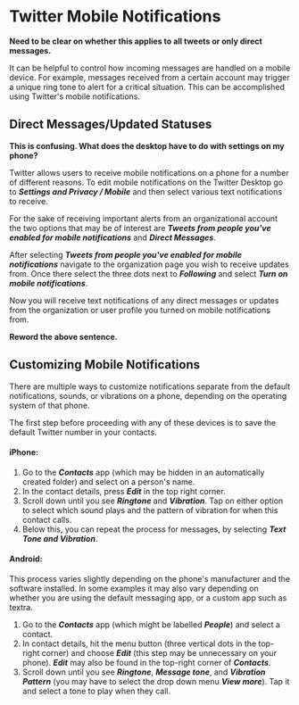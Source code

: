 # Twitter Mobile Notifications

**Need to be clear on whether this applies to all tweets or only direct messages.**

It can be helpful to control how incoming messages are handled on a mobile device.
For example, messages received from a certain account may trigger a unique ring tone to alert for a critical situation.
This can be accomplished using Twitter's mobile notifications.

## Direct Messages/Updated Statuses

**This is confusing. What does the desktop have to do with settings on my phone?**

Twitter allows users to receive mobile notifications on a phone for a number of different reasons.
To edit mobile notifications on the Twitter Desktop go to ***Settings and Privacy / Mobile*** and then select various text notifications to receive.

For the sake of receiving important alerts from an organizational account the two options that may be of interest are
***Tweets from people you've enabled for mobile notifications*** and ***Direct Messages***.

After selecting ***Tweets from people you've enabled for mobile notifications*** navigate
to the organization page you wish to receive updates from.
Once there select the three dots next to ***Following*** and select ***Turn on mobile notifications***.

Now you will receive text notifications of any direct messages or updates from the organization or user profile you turned on mobile notifications from.

**Reword the above sentence.**

## Customizing Mobile Notifications

There are multiple ways to customize notifications separate from the default notifications,
sounds, or vibrations on a phone, depending on the operating system of that phone.

The first step before proceeding with any of these devices is to save the default Twitter number in your contacts.

#### iPhone:

1. Go to the ***Contacts*** app (which may be hidden in an automatically created folder) and select on a person's name.
2. In the contact details, press ***Edit*** in the top right corner.
3. Scroll down until you see ***Ringtone*** and ***Vibration***.
Tap on either option to select which sound plays and the pattern of vibration for when this contact calls.
4. Below this, you can repeat the process for messages, by selecting ***Text Tone and Vibration***.

#### Android:

This process varies slightly depending on the phone's manufacturer and the software installed.
In some examples it may also vary depending on whether you are using the default messaging app, or a custom app such as textra.

1. Go to the ***Contacts*** app (which might be labelled ***People***) and select a contact.
2. In contact details, hit the menu button (three vertical dots in the top-right corner) and choose
***Edit*** (this step may be unnecessary on your phone).  ***Edit*** may also be found in the top-right corner of ***Contacts***.
3. Scroll down until you see ***Ringtone***, ***Message tone***, and ***Vibration Pattern*** (you may have to select the drop down menu ***View more***).
Tap it and select a tone to play when they call.
